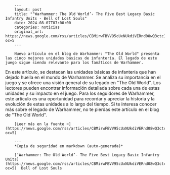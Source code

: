         ---
        layout: post
        title: "‘Warhammer: The Old World’- The Five Best Legacy Basic Infantry Units - Bell of Lost Souls"
        date: 2024-08-07T07:00:00
        categories: noticias
        original_url: https://news.google.com/rss/articles/CBMirwFBVV95cUxNUkdiVERnd08wQ3ctc1MxanJ6akdfTDR6cF8wV1ljd2tBaU1ocGZWTU03UEs5NTg5RDNRQUcyRG1XT3hROVAyMHBsYm1jbV9FS1dfYzZfSTdqVkFvSTB2R0RKSVpHeVI3aG1PLW92eDZTZDBaS1c4NkpEU3lVWFFYdUdmZURDYV9MdTg3dkZFY0hxMkVSTk90SEZpWlZ2N2NOQk1FanVzSXhlQl9BczZ3?oc=5
        ---

        Nuevo artículo en el blog de Warhammer: "The Old World" presenta las cinco mejores unidades básicas de infantería. El legado de este juego sigue siendo relevante para los fanáticos de Warhammer.

En este artículo, se destacan las unidades básicas de infantería que han dejado huella en el mundo de Warhammer. Se analiza su importancia en el juego y se ofrece una visión general de su legado en "The Old World". Los lectores pueden encontrar información detallada sobre cada una de estas unidades y su impacto en el juego. Para los seguidores de Warhammer, este artículo es una oportunidad para recordar y apreciar la historia y la evolución de estas unidades a lo largo del tiempo. Si te interesa conocer más sobre el legado de Warhammer, no te pierdas este artículo en el blog de "The Old World".

        [Leer más en la fuente ➜](https://news.google.com/rss/articles/CBMirwFBVV95cUxNUkdiVERnd08wQ3ctc1MxanJ6akdfTDR6cF8wV1ljd2tBaU1ocGZWTU03UEs5NTg5RDNRQUcyRG1XT3hROVAyMHBsYm1jbV9FS1dfYzZfSTdqVkFvSTB2R0RKSVpHeVI3aG1PLW92eDZTZDBaS1c4NkpEU3lVWFFYdUdmZURDYV9MdTg3dkZFY0hxMkVSTk90SEZpWlZ2N2NOQk1FanVzSXhlQl9BczZ3?oc=5)

        ---
        *Copia de seguridad en markdown (auto-generada)*

        [‘Warhammer: The Old World’- The Five Best Legacy Basic Infantry Units](https://news.google.com/rss/articles/CBMirwFBVV95cUxNUkdiVERnd08wQ3ctc1MxanJ6akdfTDR6cF8wV1ljd2tBaU1ocGZWTU03UEs5NTg5RDNRQUcyRG1XT3hROVAyMHBsYm1jbV9FS1dfYzZfSTdqVkFvSTB2R0RKSVpHeVI3aG1PLW92eDZTZDBaS1c4NkpEU3lVWFFYdUdmZURDYV9MdTg3dkZFY0hxMkVSTk90SEZpWlZ2N2NOQk1FanVzSXhlQl9BczZ3?oc=5)  Bell of Lost Souls
